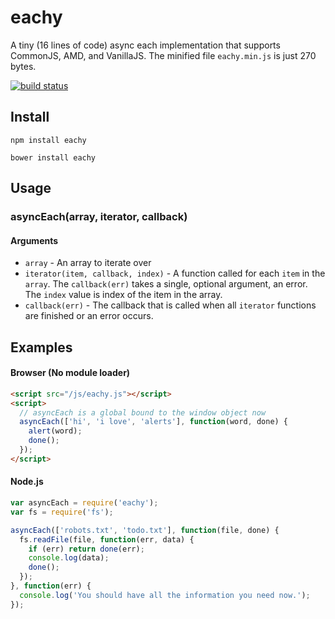 eachy
=====

A tiny (16 lines of code) async each implementation that supports CommonJS, AMD, and VanillaJS. The minified file `eachy.min.js` is just 270 bytes. 
  
[![build status](https://secure.travis-ci.org/mmaelzer/eachy.png)](http://travis-ci.org/mmaelzer/eachy)

Install
-------

```
npm install eachy
```

```
bower install eachy
```

Usage
-----

### asyncEach(array, iterator, callback)

#### Arguments
* `array` - An array to iterate over
* `iterator(item, callback, index)` - A function called for each `item` in the `array`. The `callback(err)` takes a single, optional argument, an error. The `index` value is index of the item in the array.
* `callback(err)` - The callback that is called when all `iterator` functions are finished or an error occurs.

Examples
--------
#### Browser (No module loader)
```html
<script src="/js/eachy.js"></script>
<script>
  // asyncEach is a global bound to the window object now
  asyncEach(['hi', 'i love', 'alerts'], function(word, done) {
    alert(word);
    done();
  });
</script>
```

#### Node.js
```javascript
var asyncEach = require('eachy');
var fs = require('fs');

asyncEach(['robots.txt', 'todo.txt'], function(file, done) {
  fs.readFile(file, function(err, data) {
    if (err) return done(err);
    console.log(data);
    done();
  });
}, function(err) {
  console.log('You should have all the information you need now.');
});
```
